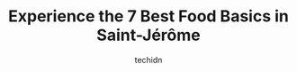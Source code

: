 ---
layout: ampstory
image: https://i0.wp.com/www.auto.or.id/wp-content/uploads/2023/06/food-basics-0-saint-jc3a9rc3b4me-1686327727.jpeg?resize=640,853
author: techidn
featured: false
description: Saint-Jérôme, Quebec, Canada is a haven for Food Basics enthusiasts, boasting an impressive array of 7 top-notch establishments. Whether youre a seasoned connoisseur or simply curious to 
title: Experience the 7 Best Food Basics in Saint-Jérôme
cover:
   title: Experience the 7 Best Food Basics in Saint-Jérôme
   subtitle: AUTO.OR.ID
   background: https://www.auto.or.id/wp-content/uploads/2023/06/food-basics-0-saint-jc3a9rc3b4me-1686327727.jpeg

pages: 
 - layout: thirds
   top: <h1>#1 Food Basics</h1>
   bottom: "<p>Pretty decent for grocery shopping, given the location/area. Produce is hit or miss - just need to know what to look for. Cashiers and staff have been helpful when lookin</p>"
   background: https://www.auto.or.id/wp-content/uploads/2023/06/food-basics-1-saint-jc3a9rc3b4me-1686327728.jpeg
   backgroundblur: true
 - layout: thirds
   top: <h1>#2 Marché IGA Extra</h1>
   bottom: "<p>2012 Rue St Georges, Saint-Jérôme, QC J7Y 1M8, Canada</p>"
   background: https://www.auto.or.id/wp-content/uploads/2023/06/food-basics-2-saint-jc3a9rc3b4me-1686327729.jpeg
   cta:
      link: https://www.auto.or.id/experience-the-7-best-food-basics-in-saint-jerome/
      text: Experience the 7 Best Food Basics in Saint-Jérôme
 - layout: thirds
   top: <h1>#3 Food Basics</h1>
   bottom: "<p>275 Geneva St, St. Catharines, ON L2N 2E9, Canada</p>"
   background: https://images.unsplash.com/photo-1636325780109-2d154603a3a7?ixlib=rb-4.0.3&ixid=MnwxMjA3fDB8MHxwaG90by1wYWdlfHx8fGVufDB8fHx8&auto=format&fit=crop&w=640&h=853&q=80
   cta:
      link: https://www.auto.or.id/experience-the-7-best-food-basics-in-saint-jerome/
      text: Experience the 7 Best Food Basics in Saint-Jérôme
 - layout: thirds
   top: <h1>#4 Food Basics</h1>
   bottom: "<p>6770 McLeod Rd, Niagara Falls, ON L2G 3G6, Canada</p>"
   background: https://images.unsplash.com/photo-1607059188021-ca6664bc3c92?ixlib=rb-4.0.3&ixid=MnwxMjA3fDB8MHxwaG90by1wYWdlfHx8fGVufDB8fHx8&auto=format&fit=crop&w=640&h=853&q=80
   cta:
      link: https://www.auto.or.id/experience-the-7-best-food-basics-in-saint-jerome/
      text: Experience the 7 Best Food Basics in Saint-Jérôme
 - layout: thirds
   top: <h1>#5 Food Basics</h1>
   bottom: "<p>2090 Lauzon Rd, Windsor, ON N8T 2Z3, Canada</p>"
   background: https://images.unsplash.com/photo-1502158895-0d817974dfaf?ixlib=rb-4.0.3&ixid=MnwxMjA3fDB8MHxwaG90by1wYWdlfHx8fGVufDB8fHx8&auto=format&fit=crop&w=640&h=853&q=80
   cta:
      link: https://www.auto.or.id/experience-the-7-best-food-basics-in-saint-jerome/
      text: Experience the 7 Best Food Basics in Saint-Jérôme
 - layout: thirds
   top: <h1>#6 IGA extra St-Jérôme</h1>
   bottom: "<p>1005 Bd du Grand Héron, Saint-Jérôme, QC J7Y 3P2, Canada</p>"
   background: https://images.unsplash.com/photo-1508974239320-0a029497e820?ixlib=rb-4.0.3&ixid=MnwxMjA3fDB8MHxwaG90by1wYWdlfHx8fGVufDB8fHx8&auto=format&fit=crop&w=640&h=853&q=80
   cta:
      link: https://www.auto.or.id/experience-the-7-best-food-basics-in-saint-jerome/
      text: Experience the 7 Best Food Basics in Saint-Jérôme
 - layout: thirds
   top: <h1>#7 Food Basics</h1>
   bottom: "<p>149 Hartzel Rd, St. Catharines, ON L2P 1N6, Canada</p>"
   background: https://images.unsplash.com/photo-1608585793629-ec02326b1e4b?ixlib=rb-4.0.3&ixid=MnwxMjA3fDB8MHxwaG90by1wYWdlfHx8fGVufDB8fHx8&auto=format&fit=crop&w=640&h=853&q=80
   cta:
      link: https://www.auto.or.id/experience-the-7-best-food-basics-in-saint-jerome/
      text: Experience the 7 Best Food Basics in Saint-Jérôme
 - layout: thirds
   middle: Continue reading...
   background: https://images.unsplash.com/photo-1637160969382-6562ca0d1435?ixlib=rb-4.0.3&ixid=MnwxMjA3fDB8MHxwaG90by1wYWdlfHx8fGVufDB8fHx8&auto=format&fit=crop&w=640&h=853&q=80
   cta:
      link: https://www.auto.or.id/experience-the-7-best-food-basics-in-saint-jerome/
      text: Experience the 7 Best Food Basics in Saint-Jérôme

---